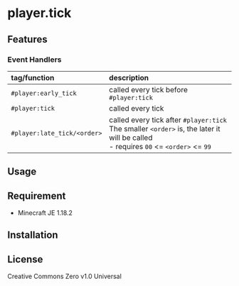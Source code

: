 player.tick
==

## Features

### Event Handlers

|tag/function|description|
|:--|:--|
|`#player:early_tick`|called every tick before `#player:tick`|
|`#player:tick`|called every tick|
|`#player:late_tick/<order>`|called every tick after `#player:tick`<br>The smaller `<order>` is, the later it will be called<br>- requires `00` <= `<order>` <= `99`|

## Usage

## Requirement

- Minecraft JE 1.18.2

## Installation

## License
Creative Commons Zero v1.0 Universal

